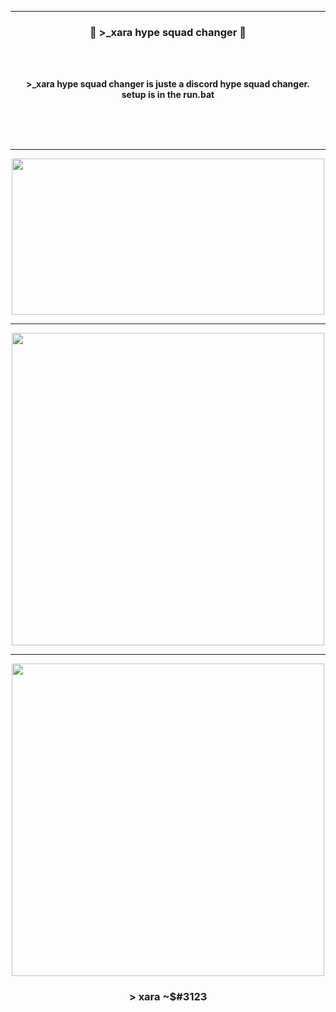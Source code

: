 -----

### <p align="center">💨 >_xara hype squad changer 💨</p>

<br><br>
<p align="center">
<strong>
>_xara hype squad changer is juste a discord hype squad changer.
<br>
setup is in the run.bat
<br><br><br>
</strong>
</p>
<br>

-----

<p align="center">
<img src="https://imgs.search.brave.com/eYEyJdEMNEvD_6HBJUDR0iyhCAaKEaw-kFHUVjR2aUA/rs:fit:844:225:1/g:ce/aHR0cHM6Ly90c2U0/Lm1tLmJpbmcubmV0/L3RoP2lkPU9JUC5U/RGJXeEFoMGF6OGhC/ejRfbENnQkd3SGFF/SyZwaWQ9QXBp", width="500", height="250">
</p>

-----

<p align="center">
<img src="https://cdn.discordapp.com/attachments/972965986766557215/1043405264818286693/image.png", width="500", height="500">
</p>

-----

<p align="center">
<img src="https://cdn.discordapp.com/attachments/955100661488447509/1040908681144963132/image.png", width="500", height="500">
</p>


### <p align="center">> xara ~$#3123</p>
